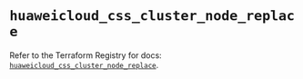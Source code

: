 # `huaweicloud_css_cluster_node_replace`

Refer to the Terraform Registry for docs: [`huaweicloud_css_cluster_node_replace`](https://registry.terraform.io/providers/huaweicloud/huaweicloud/1.71.1/docs/resources/css_cluster_node_replace).
